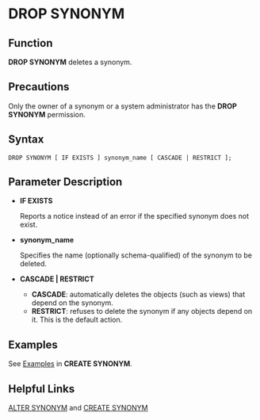 # DROP SYNONYM<a name="EN-US_TOPIC_0289900036"></a>

## Function<a name="en-us_topic_0283137394_en-us_topic_0237122151_en-us_topic_0059778429_s99b7590244bd4c1ab904f72cfc2cc9a0"></a>

**DROP SYNONYM**  deletes a synonym.

## Precautions<a name="en-us_topic_0283137394_en-us_topic_0237122151_en-us_topic_0059778429_s930f5a4f83c6409d88e8b3f1cb94b164"></a>

Only the owner of a synonym or a system administrator has the  **DROP SYNONYM**  permission.

## Syntax<a name="en-us_topic_0283137394_en-us_topic_0237122151_en-us_topic_0059778429_s9b11702dc40d417f95cd9eec3970b4d1"></a>

```
DROP SYNONYM [ IF EXISTS ] synonym_name [ CASCADE | RESTRICT ];
```

## Parameter Description<a name="en-us_topic_0283137394_en-us_topic_0237122151_en-us_topic_0059778429_sb1cba40c50ea4d648126cedd1ac258ff"></a>

-   **IF EXISTS**

    Reports a notice instead of an error if the specified synonym does not exist.

-   **synonym\_name**

    Specifies the name \(optionally schema-qualified\) of the synonym to be deleted.

-   **CASCADE | RESTRICT**
    -   **CASCADE**: automatically deletes the objects \(such as views\) that depend on the synonym.
    -   **RESTRICT**: refuses to delete the synonym if any objects depend on it. This is the default action.


## Examples<a name="en-us_topic_0283137394_en-us_topic_0237122151_en-us_topic_0059778429_s029ee990ffb541b389848c4b246ecfcb"></a>

See  [Examples](create-synonym.md#en-us_topic_0283136599_en-us_topic_0237122116_section1853433744413)  in  **CREATE SYNONYM**.

## Helpful Links<a name="en-us_topic_0283137394_en-us_topic_0237122151_en-us_topic_0059778429_sc10e825d28c44222b38ad09aeaa385d2"></a>

[ALTER SYNONYM](alter-synonym.md)  and  [CREATE SYNONYM](create-synonym.md)

